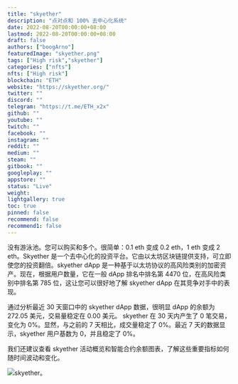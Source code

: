 ```yaml
---
title: "skyether"
description: "点对点和 100% 去中心化系统"
date: 2022-08-20T00:00:00+08:00
lastmod: 2022-08-20T00:00:00+08:00
draft: false
authors: ["boogArno"]
featuredImage: "skyether.png"
tags: ["High risk","skyether"]
categories: ["nfts"]
nfts: ["High risk"]
blockchain: "ETH"
website: "https://skyether.org/"
twitter: ""
discord: ""
telegram: "https://t.me/ETH_x2x"
github: ""
youtube: ""
twitch: ""
facebook: ""
instagram: ""
reddit: ""
medium: ""
steam: ""
gitbook: ""
googleplay: ""
appstore: ""
status: "Live"
weight: 
lightgallery: true
toc: true
pinned: false
recommend: false
recommend1: false
---
```

没有游泳池。您可以购买和多个。很简单：0.1 eth 变成 0.2 eth，1 eth 变成 2 eth。Skyether 是一个去中心化的投资平台。它由以太坊区块链提供支持，可立即使您的投资翻倍。skyether dApp 是一种基于以太坊协议的高风险类别的加密资产。现在，根据用户数量，它在一般 dApp 排名中排名第 4470 位，在高风险类别中排名第 785 位，这让您可以很好地了解 skyether dApp 在其竞争对手中的表现。

通过分析最近 30 天窗口中的 skyether dApp 数据，很明显 dApp 的余额为 272.05 美元，交易量稳定在 0.00 美元。 skyether 在 30 天内产生了 0 笔交易，变化为 0%。显然，与之前的 7 天相比，成交量稳定了 0%。最近 7 天的数据显示，skyether 用户基数为 0，并且稳定了 0%。

我们还建议查看 skyether 活动概览和智能合约余额图表，了解这些重要指标如何随时间波动和变化。

![skyether。](skyether。.png)

